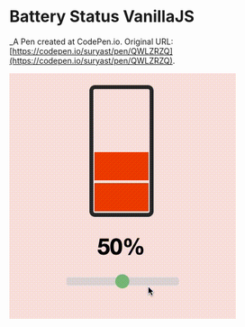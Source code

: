 # Battery Status VanillaJS

\_A Pen created at CodePen.io. Original URL: [https://codepen.io/suryast/pen/QWLZRZQ](https://codepen.io/suryast/pen/QWLZRZQ).

![](battery.gif)
